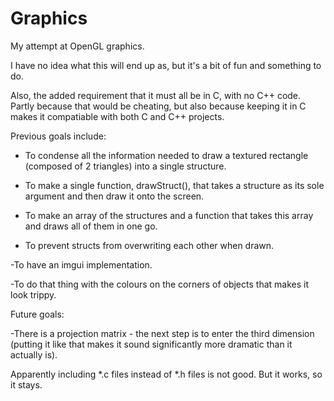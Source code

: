 # Graphics
My attempt at OpenGL graphics.

I have no idea what this will end up as, but it's a bit of fun and something to do.

Also, the added requirement that it must all be in C, with no C++ code. Partly because that would be cheating, but also because keeping it in C makes it compatiable with both C and C++ projects.

Previous goals include:

  - To condense all the information needed to draw a textured rectangle (composed of 2 triangles) into a single structure.
  
  - To make a single function, drawStruct(), that takes a structure as its sole argument and then draw it onto the screen.

  - To make an array of the structures and a function that takes this array and draws all of them in one go.

  - To prevent structs from overwriting each other when drawn.

  -To have an imgui implementation.

  -To do that thing with the colours on the corners of objects that makes it look trippy.


Future goals:

  -There is a projection matrix - the next step is to enter the third dimension (putting it like that makes it sound significantly more dramatic than it actually is).

Apparently including \*.c files instead of \*.h files is not good.
But it works, so it stays.
